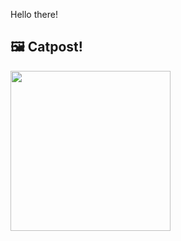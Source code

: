 Hello there!



## 🖼️ Catpost!

<sub>
    <img src="https://cdn2.thecatapi.com/images/cme.gif" height="256">
</sub>

